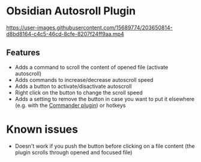 # Obsidian Autosroll Plugin

https://user-images.githubusercontent.com/15689774/203650814-d8bd8164-c4c5-46cd-8cfe-8207f24ff9aa.mp4

## Features
- Adds a command to scroll the content of opened file (activate autoscroll)
- Adds commands to increase/decrease autoscroll speed
- Adds a button to activate/disactivate autoscroll
- Right click on the button to change the scroll speed
- Adds a setting to remove the button in case you want to put it elsewhere
    (e.g. with the [Commander plugin](https://github.com/phibr0/obsidian-commander/)) or hotkeys

# Known issues
- Doesn't work if you push the button before clicking on a file content (the plugin scrolls through opened and focused file)
